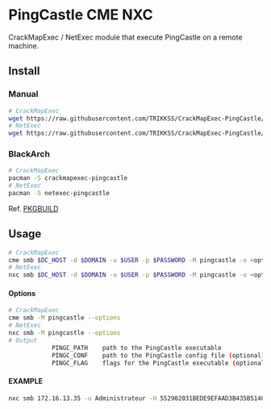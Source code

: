 # PingCastle CME NXC

CrackMapExec / NetExec module that execute PingCastle on a remote machine.

## Install

### Manual

```bash
# CrackMapExec
wget https://raw.githubusercontent.com/TRIKKSS/CrackMapExec-PingCastle/main/pingcastle.py -O /path/to/crackmapexec/modules/pingcastle.py
# NetExec
wget https://raw.githubusercontent.com/TRIKKSS/CrackMapExec-PingCastle/main/pingcastle-nxc.py -O /path/to/netexec/modules/pingcastle.py
```

### BlackArch

```bash
# CrackMapExec
pacman -S crackmapexec-pingcastle
# NetExec
pacman -S netexec-pingcastle
```

Ref. [PKGBUILD](https://github.com/BlackArch/blackarch/tree/master/packages/pingcastle-cme-nxc/PKGBUILD)

## Usage

```bash
# CrackMapExec
cme smb $DC_HOST -d $DOMAIN -u $USER -p $PASSWORD -M pingcastle -o <options>
# NetExec
nxc smb $DC_HOST -d $DOMAIN -u $USER -p $PASSWORD -M pingcastle -o <options>
```

#### Options

```bash
# CrackMapExec
cme smb -M pingcastle --options
# NetExec
nxc smb -M pingcastle --options
# Output
            PINGC_PATH    path to the PingCastle executable
            PINGC_CONF    path to the PingCastle config file (optional)
            PINGC_FLAG    flags for the PingCastle executable (optional)
```

#### EXAMPLE

```bash
nxc smb 172.16.13.35 -u Administrateur -H 552902031BEDE9EFAAD3B435B51404EE:878D8014606CDA29677A44EFA1353FC7 -M pingcastle -o PINGC_PATH=/path/to/PingCastle.exe PINGC_CONF=/path/to/PingCastle.exe.config PINGC_FLAG='--no-enum-limit,--healthcheck'
```

